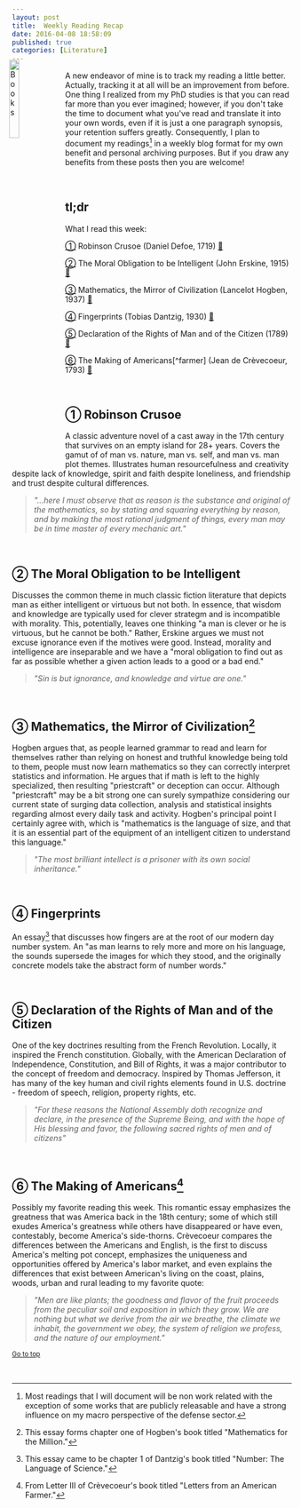 ```yaml
---
layout: post
title:  Weekly Reading Recap
date: 2016-04-08 18:58:09
published: true
categories: [Literature]
---
```


<STYLE TYPE="text/css"> 
<!-- 
        .indented { 
                padding-left: 50pt; 
                padding-right: 50pt; 
                } 
--> 
</STYLE>

<a href="http://bradleyboehmke.github.io"><img src="http://www.free-icons-download.net/images/open-book-icon-92485.png" alt="Books" style="float:left; margin:-20px 5px -10px -5px; width: 19%; height: 19%;"></a>
A new endeavor of mine is to track my reading a little better. Actually, tracking it at all will be an improvement from before. One thing I realized from my PhD studies is that you can read far more than you ever imagined; however, if you don't take the time to document what you've read and translate it into your own words, even if it is just a one paragraph synopsis, your retention suffers greatly.  Consequently, I plan to document my readings[^readings] in a weekly blog format for my own benefit and personal archiving purposes.  But if you draw any benefits from these posts then you are welcome!
<!--more-->  


<br>

## tl;dr
What I read this week: 

<p class="hangingindent"><a href="#crusoe" style="color:black">&#9312;</a>  Robinson Crusoe (Daniel Defoe, 1719) <a href="http://www.amazon.com/Robinson-Crusoe-Daniel-Defoe/dp/150329238X">&#x1f4d5</a> <i class="fa fa-book"></i> </p>

<p class="hangingindent"><a href="#obligation" style="color:black">&#9313;</a> The Moral Obligation to be Intelligent (John Erskine, 1915) <a href="http://keever.us/erskine.html">&#x1f4d5</a> </p>

<p class="hangingindent"><a href="#math" style="color:black">&#9314;</a> Mathematics, the Mirror of Civilization (Lancelot Hogben, 1937) <a href="http://www.amazon.com/Mathematics-Million-Lancelot-Hogben/dp/1291585451">&#x1f4d5</a></p>

<p class="hangingindent"><a href="#fingerprints" style="color:black">&#9315;</a> Fingerprints (Tobias Dantzig, 1930) <a href="https://docs.google.com/file/d/0B8ITLJi5y4TKNlFZdy1yUEwwZ0k/edit">&#x1f4d5</a> </p>

<p class="hangingindent"><a href="#declaration" style="color:black">&#9316;</a> Declaration of the Rights of Man and of the Citizen (1789) <a href="http://www1.curriculum.edu.au/ddunits/downloads/pdf/dec_of_rights.pdf">&#x1f4d5</a> </p>

<p class="hangingindent"><a href="#making" style="color:black">&#9317;</a> The Making of Americans[^farmer] (Jean de Cr&egrave;vecoeur, 1793) <a href="http://www.gutenberg.org/ebooks/4666">&#x1f4d5</a> </p>



<br>


<a name="crusoe"></a>

## &#9312; Robinson Crusoe

A classic adventure novel of a cast away in the 17th century that survives on an empty island for 28+ years. Covers the gamut of of man vs. nature, man vs. self, and man vs. man plot themes. Illustrates human resourcefulness and creativity despite lack of knowledge, spirit and faith despite loneliness, and friendship and trust despite cultural differences.

> *"...here I must observe that as reason is the substance and original of the mathematics, so by stating and squaring everything by reason, and by making the most rational judgment of things, every man may be in time master of every mechanic art."*

<br>

<a name="obligation"></a>

## &#9313; The Moral Obligation to be Intelligent

Discusses the common theme in much classic fiction literature that depicts man as either intelligent or virtuous but not both.  In essence, that wisdom and knowledge are typically used for clever strategm and is incompatible with morality. This, potentially, leaves one thinking "a man is clever or he is virtuous, but he cannot be both." Rather, Erskine argues we must not excuse ignorance even if the motives were good. Instead, morality and intelligence are inseparable and we have a "moral obligation to find out as far as possible whether a given action leads to a good or a bad end."

> *"Sin is but ignorance, and knowledge and virtue are one."*

<br>

<a name="math"></a>

## &#9314; Mathematics, the Mirror of Civilization[^mathematics] 

Hogben argues that, as people learned grammar to read and learn for themselves rather than relying on honest and truthful knowledge being told to them, people must now learn mathematics so they can correctly interpret statistics and information. He argues that if math is left to the highly specialized, then resulting "priestcraft" or deception can occur. Although "priestcraft" may be a bit strong one can surely sympathize considering our current state of surging data collection, analysis and statistical insights regarding almost every daily task and activity.  Hogben's principal point I certainly agree with, which is "mathematics is the language of size, and that it is an essential part of the equipment of an intelligent citizen to understand this language."

> *"The most brilliant intellect is a prisoner with its own social inheritance."*

<br>

<a name="fingerprints"></a>

## &#9315; Fingerprints

An essay[^number] that discusses how fingers are at the root of our modern day number system. An "as man learns to rely more and more on his language, the sounds supersede the images for which they stood, and the originally concrete models take the abstract form of number words."


<br>

<a name="declaration"></a>

## &#9316; Declaration of the Rights of Man and of the Citizen

One of the key doctrines resulting from the French Revolution. Locally, it inspired the French constitution. Globally, with the American Declaration of Independence, Constitution, and Bill of Rights, it was a major contributor to the concept of freedom and democracy. Inspired by Thomas Jefferson, it has many of the key human and civil rights elements found in U.S. doctrine - freedom of speech, religion, property rights, etc.

> *"For these reasons the National Assembly doth recognize and declare, in the presence of the Supreme Being, and with the hope of His blessing and favor, the following sacred rights of men and of citizens"*

<br>

<a name="making"></a>

## &#9317; The Making of Americans[^farmer]

Possibly my favorite reading this week. This romantic essay emphasizes the greatness that was America back in the 18th century; some of which still exudes America's greatness while others have disappeared or have even, contestably, become America's side-thorns. Cr&egrave;vecoeur compares the differences between the Americans and English, is the first to discuss America's melting pot concept, emphasizes the uniqueness and opportunities offered by America's labor market, and even explains the differences that exist between American's living on the coast, plains, woods, urban and rural leading to my favorite quote:

> *"Men are like plants; the goodness and flavor of the fruit proceeds from the peculiar soil and exposition in which they grow. We are nothing but what we derive from the air we breathe, the climate we inhabit, the government we obey, the system of religion we profess, and the nature of our employment."*

<small><a href="#">Go to top</a></small>

<br>

[^readings]: Most readings that I will document will be non work related with the exception of some works that are publicly releasable and have a strong influence on my macro perspective of the defense sector.
[^mathematics]: This essay forms chapter one of Hogben's book titled "Mathematics for the Million."
[^number]: This essay came to be chapter 1 of Dantzig's book titled "Number: The Language of Science."
[^farmer]: From Letter III of Cr&egrave;vecoeur's book titled "Letters from an American Farmer."
